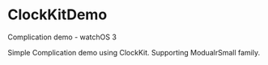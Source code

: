 # ClockKitDemo
Complication demo - watchOS 3

Simple Complication demo using ClockKit. Supporting ModualrSmall family. 
